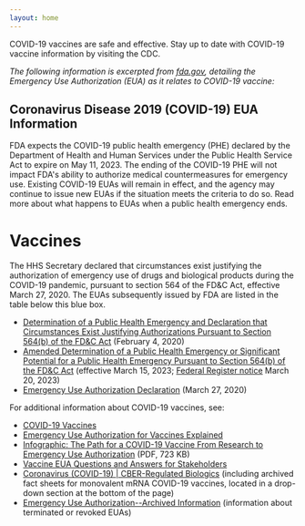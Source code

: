 ```yaml
---
layout: home
---
```


COVID-19 vaccines are safe and effective. Stay up to date with COVID-19 vaccine information by
visiting the CDC.

*The following information is excerpted from [fda.gov][1], detailing the Emergency Use
Authorization (EUA) as it relates to COVID-19 vaccine:*

[1]: https://www.fda.gov/emergency-preparedness-and-response/mcm-legal-regulatory-and-policy-framework/emergency-use-authorization#covid19euas

## Coronavirus Disease 2019 (COVID-19) EUA Information

FDA expects the COVID-19 public health emergency (PHE) declared by the Department of Health and
Human Services under the Public Health Service Act to expire on May 11, 2023. The ending of the
COVID-19 PHE will not impact FDA's ability to authorize medical countermeasures for emergency
use. Existing COVID-19 EUAs will remain in effect, and the agency may continue to issue new
EUAs if the situation meets the criteria to do so. Read more about what happens to EUAs when a
public health emergency ends.

# Vaccines

The HHS Secretary declared that circumstances exist justifying the authorization of emergency
use of drugs and biological products during the COVID-19 pandemic, pursuant to section 564 of
the FD&C Act, effective March 27, 2020. The EUAs subsequently issued by FDA are listed in the
table below this blue box.

- [Determination of a Public Health Emergency and Declaration that Circumstances Exist
  Justifying Authorizations Pursuant to Section 564(b) of the FD&C Act][2] (February 4, 2020) 
- [Amended Determination of a Public Health Emergency or Significant Potential for a Public
  Health Emergency Pursuant to Section 564(b) of the FD&C Act][3] (effective March 15, 2023;
[Federal Register notice][4] March 20, 2023)
- [Emergency Use Authorization Declaration][5] (March 27, 2020)

[2]: https://www.federalregister.gov/documents/2020/02/07/2020-02496/determination-of-public-health-emergency
[3]: https://aspr.hhs.gov/legal/Section564/Pages/COVID-15March23.aspx
[4]: https://www.federalregister.gov/d/2023-05609
[5]: https://www.federalregister.gov/documents/2020/04/01/2020-06905/emergency-use-authorization-declaration

For additional information about COVID-19 vaccines, see:

- [COVID-19 Vaccines][6]
- [Emergency Use Authorization for Vaccines Explained][7]
- [Infographic: The Path for a COVID-19 Vaccine From Research to Emergency Use
  Authorization][8] (PDF, 723 KB) 
- [Vaccine EUA Questions and Answers for Stakeholders][9]
- [Coronavirus (COVID-19) | CBER-Regulated Biologics][10] (including archived fact sheets for
  monovalent mRNA COVID-19 vaccines, located in a drop-down section at the bottom of the page)
- [Emergency Use Authorization--Archived Information][11] (information about terminated or
  revoked EUAs)

[6]: https://www.fda.gov/emergency-preparedness-and-response/coronavirus-disease-2019-covid-19/covid-19-vaccines
[7]: https://www.fda.gov/vaccines-blood-biologics/vaccines/emergency-use-authorization-vaccines-explained
[8]: https://www.fda.gov/media/143890/download 
[9]: https://www.fda.gov/emergency-preparedness-and-response/mcm-legal-regulatory-and-policy-framework/vaccine-eua-questions-and-answers-stakeholders
[10]: https://www.fda.gov/vaccines-blood-biologics/industry-biologics/coronavirus-covid-19-cber-regulated-biologics
[11]: https://www.fda.gov/emergency-preparedness-and-response/mcm-legal-regulatory-and-policy-framework/emergency-use-authorization-archived-information

